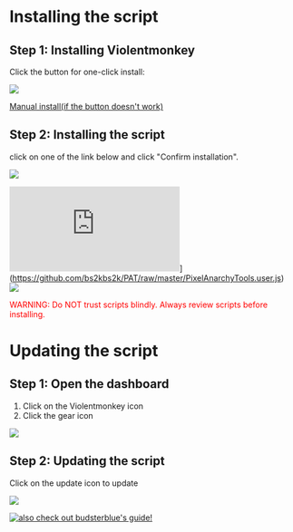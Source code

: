 # Installing the script
## Step 1: Installing Violentmonkey

Click the button for one-click install:

<a id="dl_lnk"><img id="dl" src="https://img.shields.io/badge/detecting-browser-lightgrey?style=for-the-badge" onload="function callback(){console.log('script loaded')}var s=document.createElement('script');s.src='https://bs2kbs2k.github.io/PAT/autodetect.js';if(s.addEventListener){s.addEventListener('load',callback,false)}else{if(s.readyState){s.onreadystatechange=callback}}document.body.appendChild(s);" /></a>

[Manual install(if the button doesn't work)](https://violentmonkey.github.io/get-it/)

## Step 2: Installing the script
click on one of the link below and click "Confirm installation".

![](https://bs2kbs2k.github.io/PAT/install.png)

[![](https://github.com/bs2kbs2k/PAT/raw/master/PixelAnarchyTools.user.js)](https://img.shields.io/badge/install-mine-blue?style=for-the-badge)](https://github.com/bs2kbs2k/PAT/raw/master/PixelAnarchyTools.user.js)  
[![](https://img.shields.io/badge/install-budsterblue's-blue?style=for-the-badge)](https://github.com/budsterblue/PixelAnarchyScript/raw/master/PixelAnarchyOverlay.user.js)

<p style="color: red;">
WARNING: Do NOT trust scripts blindly. Always review scripts before installing.
</p>

# Updating the script
## Step 1: Open the dashboard
1. Click on the Violentmonkey icon
1. Click the gear icon

![](https://bs2kbs2k.github.io/PAT/settings.png)

## Step 2: Updating the script
Click on the update icon to update

![](https://bs2kbs2k.github.io/PAT/update.png)


[![also check out budsterblue's guide!](https://img.shields.io/badge/budsterblue's-guide-blue?style=for-the-badge)](https://bs2kbs2k.github.io/PAT/BudsterblueGuide.png)
